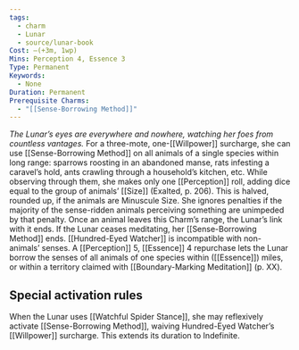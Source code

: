 ```yaml
---
tags:
  - charm
  - Lunar
  - source/lunar-book
Cost: —(+3m, 1wp)
Mins: Perception 4, Essence 3
Type: Permanent
Keywords:
  - None
Duration: Permanent
Prerequisite Charms:
  - "[[Sense-Borrowing Method]]"
---
```

*The Lunar’s eyes are everywhere and nowhere, watching her foes from countless vantages.*
For a three-mote, one-[[Willpower]] surcharge, she can use [[Sense-Borrowing Method]] on all animals of a single species within long range: sparrows roosting in an abandoned manse, rats infesting a caravel’s hold, ants crawling through a household’s kitchen, etc. 
While observing through them, she makes only one [[Perception]] roll, adding dice equal to the group of animals’ [[Size]] (Exalted, p. 206). This is halved, rounded up, if the animals are Minuscule Size. She ignores penalties if the majority of the sense-ridden animals perceiving something are unimpeded by that penalty. Once an animal leaves this Charm’s range, the Lunar’s link with it ends. If the Lunar ceases meditating, her [[Sense-Borrowing Method]] ends. [[Hundred-Eyed Watcher]] is incompatible with non-animals’ senses.
A [[Perception]] 5, [[Essence]] 4 repurchase lets the Lunar borrow the senses of all animals of one species within ([[Essence]]) miles, or within a territory claimed with [[Boundary-Marking Meditation]] (p. XX). 

## Special activation rules

When the Lunar uses [[Watchful Spider Stance]], she may reflexively activate [[Sense-Borrowing Method]], waiving Hundred-Eyed Watcher’s [[Willpower]] surcharge. This extends its duration to Indefinite.